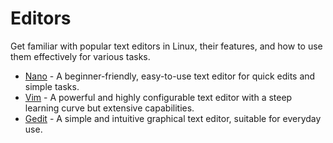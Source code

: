 # Editors

Get familiar with popular text editors in Linux, their features, and how to use them effectively for various tasks.

- [Nano](nano.md) - A beginner-friendly, easy-to-use text editor for quick edits and simple tasks.
- [Vim](vim.md) - A powerful and highly configurable text editor with a steep learning curve but extensive capabilities.
- [Gedit](gedit.md) - A simple and intuitive graphical text editor, suitable for everyday use.
